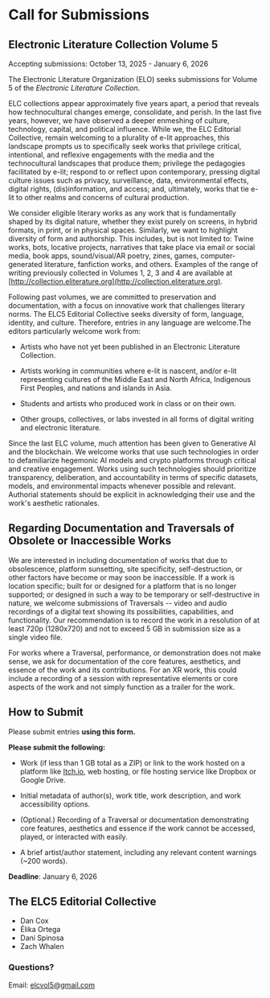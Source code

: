# Call for Submissions

## Electronic Literature Collection Volume 5

Accepting submissions: October 13, 2025 - January 6, 2026

The Electronic Literature Organization (ELO) seeks submissions for
Volume 5 of the *Electronic Literature Collection*.

ELC collections appear approximately five years apart, a period that
reveals how technocultural changes emerge, consolidate, and perish. In
the last five years, however, we have observed a deeper enmeshing of
culture, technology, capital, and political influence. While we, the ELC
Editorial Collective, remain welcoming to a plurality of e-lit
approaches, this landscape prompts us to specifically seek works that
privilege critical, intentional, and reflexive engagements with the
media and the technocultural landscapes that produce them; privilege the
pedagogies facilitated by e-lit; respond to or reflect upon
contemporary, pressing digital culture issues such as privacy,
surveillance, data, environmental effects, digital rights,
(dis)information, and access; and, ultimately, works that tie e-lit to
other realms and concerns of cultural production.

We consider eligible literary works as any work that is fundamentally
shaped by its digital nature, whether they exist purely on screens, in
hybrid formats, in print, or in physical spaces. Similarly, we want to
highlight diversity of form and authorship. This includes, but is not
limited to: Twine works, bots, locative projects, narratives that take
place via email or social media, book apps, sound/visual/AR poetry,
zines, games, computer-generated literature, fanfiction works, and
others. Examples of the range of writing previously collected in Volumes
1, 2, 3 and 4 are available at
[http://collection.eliterature.org](http://collection.eliterature.org).

Following past volumes, we are committed to preservation and
documentation, with a focus on innovative work that challenges literary
norms. The ELC5 Editorial Collective seeks diversity of form, language,
identity, and culture. Therefore, entries in any language are
welcome.The editors particularly welcome work from:

- Artists who have not yet been published in an Electronic Literature Collection.

- Artists working in communities where e-lit is nascent, and/or e-lit representing cultures of the Middle East and North Africa, Indigenous First Peoples, and nations and islands in Asia.

- Students and artists who produced work in class or on their own.

- Other groups, collectives, or labs invested in all forms of digital writing and electronic literature.

Since the last ELC volume, much attention has been given to Generative
AI and the blockchain. We welcome works that use such technologies in
order to defamiliarize hegemonic AI models and crypto platforms through
critical and creative engagement. Works using such technologies should
prioritize transparency, deliberation, and accountability in terms of
specific datasets, models, and environmental impacts whenever possible
and relevant. Authorial statements should be explicit in acknowledging
their use and the work's aesthetic rationales.

## Regarding Documentation and Traversals of Obsolete or Inaccessible Works

We are interested in including documentation of works that due to
obsolescence, platform sunsetting, site specificity, self-destruction,
or other factors have become or may soon be inaccessible. If a work is
location specific; built for or designed for a platform that is no
longer supported; or designed in such a way to be temporary or
self-destructive in nature, we welcome submissions of Traversals --
video and audio recordings of a digital text showing its possibilities,
capabilities, and functionality. Our recommendation is to record the
work in a resolution of at least 720p (1280x720) and not to exceed 5 GB
in submission size as a single video file.

For works where a Traversal, performance, or demonstration does not make
sense, we ask for documentation of the core features, aesthetics, and
essence of the work and its contributions. For an XR work, this could
include a recording of a session with representative elements or core
aspects of the work and not simply function as a trailer for the work.

## How to Submit

Please submit entries **using this form.**

**Please submit the following:**

- Work (if less than 1 GB total as a ZIP) or link to the work hosted on a platform like [Itch.io](http://itch.io), web hosting, or file hosting service like Dropbox or Google Drive.

- Initial metadata of author(s), work title, work description, and work accessibility options.

- (Optional.) Recording of a Traversal or documentation demonstrating core features, aesthetics and essence if the work cannot be accessed, played, or interacted with easily.

- A brief artist/author statement, including any relevant content warnings (\~200 words).

**Deadline**: January 6, 2026

## The ELC5 Editorial Collective

- Dan Cox
- Élika Ortega
- Dani Spinosa
- Zach Whalen

### Questions?

Email: [elcvol5@gmail.com](mailto:elcvol5@gmail.com)
